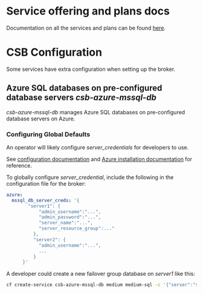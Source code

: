 
# Service offering and plans docs

Documentation on all the services and plans can be found [here](https://docs.pivotal.io/csb-azure/reference.html).

# CSB Configuration 

Some services have extra configuration when setting up the broker.

## Azure SQL databases on pre-configured database servers *csb-azure-mssql-db*

*csb-azure-mssql-db* manages Azure SQL databases on pre-configured database servers on Azure.

### Configuring Global Defaults

An operator will likely configure *server_credentials* for developers to use.

See [configuration documentation](./configuration.md) and [Azure installation documentation](azure-installation.md) for reference.

To globally configure *server_credential*, include the following in the configuration file for the broker:

```yaml
azure:
  mssql_db_server_creds: '{ 
        "server1": { 
            "admin_username":"...", 
            "admin_password":"...", 
            "server_name":"...", 
            "server_resource_group":..."
          },
          "server2": {
            "admin_username":"...",
            ...
          }
      }' 
```

A developer could create a new failover group database on *server1* like this:
```bash
cf create-service csb-azure-mssql-db medium medium-sql -c '{"server":"server1"}'
```
